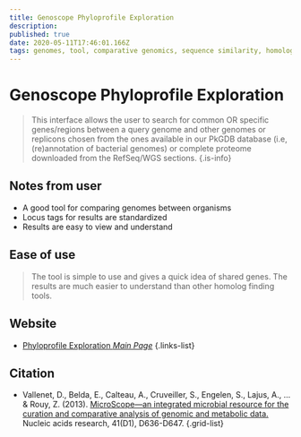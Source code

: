 ```yaml
---
title: Genoscope Phyloprofile Exploration
description: 
published: true
date: 2020-05-11T17:46:01.166Z
tags: genomes, tool, comparative genomics, sequence similarity, homolog discovery, homology, gene neighborhood
---
```


# Genoscope Phyloprofile Exploration

> This interface allows the user to search for common OR specific genes/regions between a query genome and other genomes or replicons chosen from the ones available in our PkGDB database (i.e, (re)annotation of bacterial genomes) or complete proteome downloaded from the RefSeq/WGS sections.
{.is-info}

## Notes from user
- A good tool for comparing genomes between organisms 
- Locus tags for results are standardized
- Results are easy to view and understand

## Ease of use
> The tool is simple to use and gives a quick idea of shared genes. The results are much easier to understand than other homolog finding tools.


## Website

- [Phyloprofile Exploration *Main Page*](https://mage.genoscope.cns.fr/microscope/compgenomics/phyloprofil.php?)
{.links-list}

## Citation

- Vallenet, D., Belda, E., Calteau, A., Cruveiller, S., Engelen, S., Lajus, A., ... & Rouy, Z. (2013). [MicroScope—an integrated microbial resource for the curation and comparative analysis of genomic and metabolic data.](https://academic.oup.com/nar/article/41/D1/D636/1068146) Nucleic acids research, 41(D1), D636-D647.
{.grid-list}